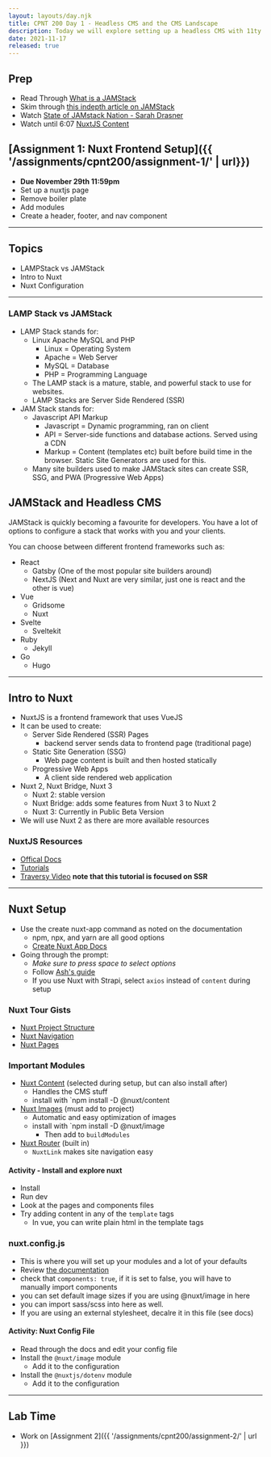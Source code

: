 ```yaml
---
layout: layouts/day.njk
title: CPNT 200 Day 1 - Headless CMS and the CMS Landscape
description: Today we will explore setting up a headless CMS with 11ty. We will also go into more detail on the options available for setting up CMS websites and things that you will need to consider for your future clients.
date: 2021-11-17
released: true
---
```


## Prep
- Read Through [What is a JAMStack](https://jamstack.org/what-is-jamstack/)
- Skim through [this indepth article on JAMStack](https://www.freecodecamp.org/news/what-is-the-jamstack-and-how-do-i-host-my-website-on-it/)
- Watch [State of JAMstack Nation - Sarah Drasner](https://www.youtube.com/watch?v=COAVmST41Q0)
- Watch until 6:07 [NuxtJS Content](https://www.youtube.com/watch?v=UAQXQG5RnUQ)

## [Assignment 1: Nuxt Frontend Setup]({{ '/assignments/cpnt200/assignment-1/' | url}})
- **Due November 29th 11:59pm**
- Set up a nuxtjs page
- Remove boiler plate
- Add modules
- Create a header, footer, and nav component

---

## Topics
- LAMPStack vs JAMStack
- Intro to Nuxt
- Nuxt Configuration

---

### LAMP Stack vs JAMStack
- LAMP Stack stands for:
  - Linux Apache MySQL and PHP
    - Linux = Operating System
    - Apache = Web Server
    - MySQL = Database
    - PHP = Programming Language
  - The LAMP stack is a mature, stable, and powerful stack to use for websites.
  - LAMP Stacks are Server Side Rendered (SSR)
- JAM Stack stands for:
  - Javascript API Markup
    - Javascript = Dynamic programming, ran on client
    - API = Server-side functions and database actions. Served using a CDN
    - Markup = Content (templates etc) built before build time in the browser. Static Site Generators are used for this.
  - Many site builders used to make JAMStack sites can create SSR, SSG, and PWA (Progressive Web Apps)

## JAMStack and Headless CMS
JAMStack is quickly becoming a favourite for developers. You have a lot of options to configure a stack that works with you and your clients.

You can choose between different frontend frameworks such as:
- React
  - Gatsby (One of the most popular site builders around)
  - NextJS (Next and Nuxt are very similar, just one is react and the other is vue)
- Vue
  - Gridsome
  - Nuxt
- Svelte
  - Sveltekit
- Ruby
  - Jekyll
- Go
  - Hugo

---
## Intro to Nuxt
- NuxtJS is a frontend framework that uses VueJS
- It can be used to create:
  - Server Side Rendered (SSR) Pages
    - backend server sends data to frontend page (traditional page)
  - Static Site Generation (SSG)
    - Web page content is built and then hosted statically
  - Progressive Web Apps
    - A client side rendered web application
- Nuxt 2, Nuxt Bridge, Nuxt 3
  - Nuxt 2: stable version
  - Nuxt Bridge: adds some features from Nuxt 3 to Nuxt 2
  - Nuxt 3: Currently in Public Beta Version
- We will use Nuxt 2 as there are more available resources

### NuxtJS Resources
- [Offical Docs](https://nuxtjs.org/docs/get-started/installation)
- [Tutorials](https://nuxtjs.org/tutorials)
- [Traversy Video](https://www.youtube.com/watch?v=ltzlhAxJr74) **note that this tutorial is focused on SSR**

---

## Nuxt Setup
- Use the create nuxt-app command as noted on the documentation
  - npm, npx, and yarn are all good options
  - [Create Nuxt App Docs](https://github.com/nuxt/create-nuxt-app/blob/master/README.md)
- Going through the prompt:
  - _Make sure to press space to select options_
  - Follow [Ash's guide](https://gist.github.com/lilyx13/db43759b547b7cf909d4167d0577d482)       
  - If you use Nuxt with Strapi, select `axios` instead of `content` during setup

### Nuxt Tour Gists
- [Nuxt Project Structure](https://gist.github.com/lilyx13/4c973750fb63713d04f7d2f64fa20223)
- [Nuxt Navigation](https://gist.github.com/lilyx13/3ae4627f079929978634d9d84b776f35)
- [Nuxt Pages](https://gist.github.com/lilyx13/b4dfac6b3f0c3a5c98dee24a6d44eb72) 

### Important Modules
- [Nuxt Content](https://content.nuxtjs.org/) (selected during setup, but can also install after)
  - Handles the CMS stuff
  - install with `npm install -D @nuxt/content
- [Nuxt Images](https://image.nuxtjs.org/) (must add to project)
  - Automatic and easy optimization of images
  - install with `npm install -D @nuxt/image
    - Then add to `buildModules`
- [Nuxt Router](https://nuxtjs.org/docs/get-started/routing/) (built in)
  - `NuxtLink` makes site navigation easy

#### Activity - Install and explore nuxt
- Install
- Run dev
- Look at the pages and components files
- Try adding content in any of the `template` tags
  - In vue, you can write plain html in the template tags

### nuxt.config.js
- This is where you will set up your modules and a lot of your defaults
- Review [the documentation](https://nuxtjs.org/docs/directory-structure/nuxt-config/)
- check that `components: true`, if it is set to false, you will have to manually import components
- you can set default image sizes if you are using @nuxt/image in here
- you can import sass/scss into here as well.
- If you are using an external stylesheet, decalre it in this file (see docs)

#### Activity: Nuxt Config File
- Read through the docs and edit your config file
- Install the `@nuxt/image` module
  - Add it to the configuration
- Install the `@nuxtjs/dotenv` module
  - Add it to the configuration

---

## Lab Time
- Work on [Assignment 2]({{ '/assignments/cpnt200/assignment-2/' | url }})
